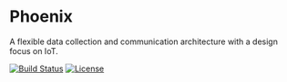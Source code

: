 # Phoenix

A flexible data collection and communication architecture with a design focus on IoT.

[![Build Status][travis-badge]][travis-link]
[![License][license-badge]][license-link]

[travis-badge]:     https://travis-ci.org/pashinov/phoenix.svg?branch=develop
[travis-link]:      https://travis-ci.org/pashinov/phoenix
[license-badge]:    https://img.shields.io/badge/License-Apache%202.0-yellowgreen.svg
[license-link]:     https://github.com/pashinov/phoenix/blob/develop/LICENSE
